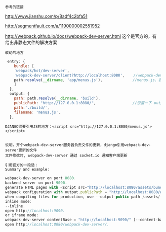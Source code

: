     
    参考的链接

http://www.jianshu.com/p/8adf4c2bfa51

http://segmentfault.com/a/1190000002551952

http://webpack.github.io/docs/webpack-dev-server.html  这个是官方的，有给出非静态文件的解决方案


    改动的地方

```javascript
 entry: {
    bundle: [
    'webpack/hot/dev-server',
    'webpack-dev-server/client?http://localhost:8080',    //webpack-dev-server 的运行位置
    path.resolve(__dirname, 'app/menus.js'),　　　　　　　  //menus.js，我需要引用的js文件
    ]
  },
  output: {
    path: path.resolve(__dirname, 'build'),
    publicPath: "http://127.0.0.1:8080/",　　　　　　　　　　//设置一下 output.publicPath, 把所有静态资源指向该path
    path:'./build/',
    filename: 'menus.js',
  },
```

    DJANGO需要引用JS的地方：<script src="http://127.0.0.1:8080/menus.js"></script>


    说明，开个webpack-dev-server服务器负责文件的更新，django引用webpack-dev-server更新的文件
    文件修改时, webpack-dev-server 通过 socket.io 通知客户端更新

    引用官方的一段话：
    Summary and example:

```javascript
webpack-dev-server on port 8080.
backend server on port 9090.
generate HTML pages with <script src="http://localhost:8080/assets/bundle.js">.
webpack configuration with output.publicPath = "http://localhost:8080/assets/".
when compiling files for production, use --output-public-path /assets/.
inline mode:
--inline.
open http://localhost:9090.
or iframe mode:
webpack-dev-server contentBase = "http://localhost:9090/" (--content-base).
open http://localhost:8080/webpack-dev-server/.
```
